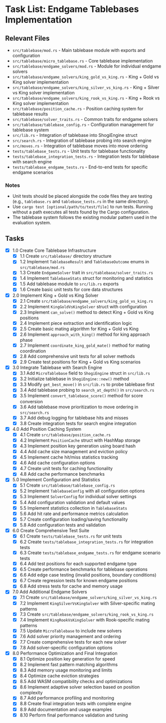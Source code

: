 # Task List: Endgame Tablebases Implementation

## Relevant Files

- `src/tablebase/mod.rs` - Main tablebase module with exports and configuration
- `src/tablebase/micro_tablebase.rs` - Core tablebase implementation
- `src/tablebase/endgame_solvers/mod.rs` - Module for individual endgame solvers
- `src/tablebase/endgame_solvers/king_gold_vs_king.rs` - King + Gold vs King solver implementation
- `src/tablebase/endgame_solvers/king_silver_vs_king.rs` - King + Silver vs King solver implementation
- `src/tablebase/endgame_solvers/king_rook_vs_king.rs` - King + Rook vs King solver implementation
- `src/tablebase/position_cache.rs` - Position caching system for tablebase results
- `src/tablebase/solver_traits.rs` - Common traits for endgame solvers
- `src/tablebase/tablebase_config.rs` - Configuration management for tablebase system
- `src/lib.rs` - Integration of tablebase into ShogiEngine struct
- `src/search.rs` - Integration of tablebase probing into search engine
- `src/moves.rs` - Integration of tablebase moves into move ordering
- `tests/tablebase_tests.rs` - Unit tests for tablebase functionality
- `tests/tablebase_integration_tests.rs` - Integration tests for tablebase with search engine
- `tests/tablebase_endgame_tests.rs` - End-to-end tests for specific endgame scenarios

### Notes

- Unit tests should be placed alongside the code files they are testing (e.g., `tablebase.rs` and `tablebase_tests.rs` in the same directory).
- Use `cargo test [optional/path/to/test/file]` to run tests. Running without a path executes all tests found by the Cargo configuration.
- The tablebase system follows the existing modular pattern used in the evaluation system.

## Tasks

- [x] 1.0 Create Core Tablebase Infrastructure
  - [x] 1.1 Create `src/tablebase/` directory structure
  - [x] 1.2 Implement `TablebaseResult` and `TablebaseOutcome` enums in `src/tablebase/mod.rs`
  - [x] 1.3 Create `EndgameSolver` trait in `src/tablebase/solver_traits.rs`
  - [x] 1.4 Implement `TablebaseStats` struct for monitoring and statistics
  - [x] 1.5 Add tablebase module to `src/lib.rs` exports
  - [x] 1.6 Create basic unit tests for core data structures

- [x] 2.0 Implement King + Gold vs King Solver
  - [x] 2.1 Create `src/tablebase/endgame_solvers/king_gold_vs_king.rs`
  - [x] 2.2 Implement `KingGoldVsKingSolver` struct with configuration
  - [x] 2.3 Implement `can_solve()` method to detect King + Gold vs King positions
  - [x] 2.4 Implement piece extraction and identification logic
  - [x] 2.5 Create basic mating algorithm for King + Gold vs King
  - [x] 2.6 Implement `approach_with_king()` method for king approach phase
  - [x] 2.7 Implement `coordinate_king_gold_mate()` method for mating coordination
  - [x] 2.8 Add comprehensive unit tests for all solver methods
  - [x] 2.9 Create test positions for King + Gold vs King scenarios

- [x] 3.0 Integrate Tablebase with Search Engine
  - [x] 3.1 Add `MicroTablebase` field to `ShogiEngine` struct in `src/lib.rs`
  - [x] 3.2 Initialize tablebase in `ShogiEngine::new()` method
  - [x] 3.3 Modify `get_best_move()` in `src/lib.rs` to probe tablebase first
  - [x] 3.4 Add tablebase probing to `search_at_depth()` in `src/search.rs`
  - [x] 3.5 Implement `convert_tablebase_score()` method for score conversion
  - [x] 3.6 Add tablebase move prioritization to move ordering in `src/search.rs`
  - [x] 3.7 Add debug logging for tablebase hits and misses
  - [x] 3.8 Create integration tests for search engine integration

- [x] 4.0 Add Position Caching System
  - [x] 4.1 Create `src/tablebase/position_cache.rs`
  - [x] 4.2 Implement `PositionCache` struct with HashMap storage
  - [x] 4.3 Implement position key generation using board hash
  - [x] 4.4 Add cache size management and eviction policy
  - [x] 4.5 Implement cache hit/miss statistics tracking
  - [x] 4.6 Add cache configuration options
  - [x] 4.7 Create unit tests for caching functionality
  - [x] 4.8 Add cache performance benchmarks

- [x] 5.0 Implement Configuration and Statistics
  - [x] 5.1 Create `src/tablebase/tablebase_config.rs`
  - [x] 5.2 Implement `TablebaseConfig` with all configuration options
  - [x] 5.3 Implement `SolverConfig` for individual solver settings
  - [x] 5.4 Add configuration validation and default values
  - [x] 5.5 Implement statistics collection in `TablebaseStats`
  - [x] 5.6 Add hit rate and performance metrics calculation
  - [x] 5.7 Create configuration loading/saving functionality
  - [x] 5.8 Add configuration tests and validation

- [x] 6.0 Create Comprehensive Test Suite
  - [x] 6.1 Create `tests/tablebase_tests.rs` for unit tests
  - [x] 6.2 Create `tests/tablebase_integration_tests.rs` for integration tests
  - [x] 6.3 Create `tests/tablebase_endgame_tests.rs` for endgame scenario tests
  - [x] 6.4 Add test positions for each supported endgame type
  - [x] 6.5 Create performance benchmarks for tablebase operations
  - [x] 6.6 Add edge case testing (invalid positions, boundary conditions)
  - [x] 6.7 Create regression tests for known endgame positions
  - [x] 6.8 Add stress tests for cache and memory usage

- [x] 7.0 Add Additional Endgame Solvers
  - [x] 7.1 Create `src/tablebase/endgame_solvers/king_silver_vs_king.rs`
  - [x] 7.2 Implement `KingSilverVsKingSolver` with Silver-specific mating patterns
  - [x] 7.3 Create `src/tablebase/endgame_solvers/king_rook_vs_king.rs`
  - [x] 7.4 Implement `KingRookVsKingSolver` with Rook-specific mating patterns
  - [x] 7.5 Update `MicroTablebase` to include new solvers
  - [x] 7.6 Add solver priority management and ordering
  - [x] 7.7 Create comprehensive tests for each new solver
  - [x] 7.8 Add solver-specific configuration options

- [x] 8.0 Performance Optimization and Final Integration
  - [x] 8.1 Optimize position key generation for speed
  - [x] 8.2 Implement fast pattern matching algorithms
  - [x] 8.3 Add memory usage monitoring and limits
  - [x] 8.4 Optimize cache eviction strategies
  - [x] 8.5 Add WASM compatibility checks and optimizations
  - [x] 8.6 Implement adaptive solver selection based on position complexity
  - [x] 8.7 Add performance profiling and monitoring
  - [x] 8.8 Create final integration tests with complete engine
  - [x] 8.9 Add documentation and usage examples
  - [x] 8.10 Perform final performance validation and tuning
